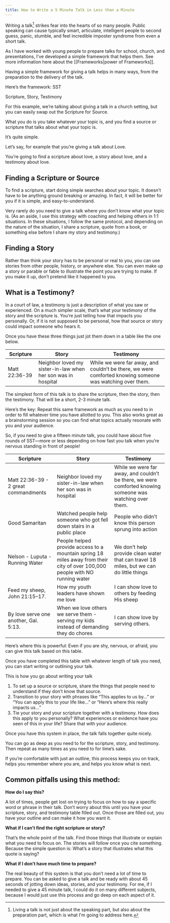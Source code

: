 ```yaml
---
title: How to Write a 5 Minute Talk in Less than a Minute
---
```

Writing a talk[^1] strikes fear into the hearts of so many people. Public speaking can cause typically smart, articulate, intelligent people to second guess, panic, stumble, and feel incredible imposter syndrome from even a short talk. 

As I have worked with young people to prepare talks for school, church, and presentations, I’ve developed a simple framework that helps them. See more information here about the [[Frameworks|power of Frameworks]].

Having a simple framework for giving a talk helps in many ways, from the preparation to the delivery of the talk. 

Here’s the framework: SST

Scripture, Story, Testimony

For this example, we’re talking about giving a talk in a church setting, but you can easily swap out the Scripture for Source. 

What you do is you take whatever your topic is, and you find a source or scripture that talks about what your topic is. 

It’s quite simple. 

Let’s say, for example that you’re giving a talk about Love. 

You’re going to find a scripture about love, a story about love, and a testimony about love.

## Finding a Scripture or Source
To find a scripture, start doing simple searches about your topic. It doesn’t have to be anything ground breaking or amazing. In fact, it will be better for you if it is simple, and easy-to-understand. 

Very rarely do you need to give a talk where you don’t know what your topic is. (As an aside, I use this strategy with coaching and helping others in 1:1 situations. In these situations, I follow the same protocol, and depending on the nature of the situation, I share a scripture, quote from a book, or something else before I share my story and testimony.)

## Finding a Story
Rather than think your story has to be personal or real to you, you can use stories from other people, history, or anywhere else. You can even make up a story or parable or fable to illustrate the point you are trying to make. If you make it up, don’t pretend like it happened to you. 

## What is a Testimony? 
In a court of law, a testimony is just a description of what you saw or experienced. On a much simpler scale, that’s what your testimony of the story and the scripture is. You’re just telling how that impacts you personally. Or, if it is not supposed to be personal, how that source or story could impact someone who hears it. 

Once you have these three things just jot them down in a table like the one below. 

| Scripture     | Story                                                        | Testimony                                                                                                |
| ------------- | ------------------------------------------------------------ | -------------------------------------------------------------------------------------------------------- |
| Matt 22:36-39 | Neighbor loved my sister-in-law when her son was in hospital | While we were far away, and couldn’t be there, we were comforted knowing someone was watching over them. |

The simplest form of this talk is to share the scripture, then the story, then the testimony. That will be a short, 2-3 minute talk. 

Here’s the key: Repeat this same framework as much as you need to in order to fill whatever time you have allotted to you. This also works great as a brainstorming session so you can find what topics actually resonate with you and your audience. 

So, if you need to give a fifteen minute talk, you could have about five rounds of SST—more or less depending on how fast you talk when you’re nervous standing in front of people! 


| Scripture                             | Story                                                                                                                        | Testimony                                                                                                |
| ------------------------------------- | ---------------------------------------------------------------------------------------------------------------------------- | -------------------------------------------------------------------------------------------------------- |
| Matt 22:36-39 - 2 great commandments  | Neighbor loved my sister-in-law when her son was in hospital                                                                 | While we were far away, and couldn’t be there, we were comforted knowing someone was watching over them. |
| Good Samaritan                        | Watched people help someone who got fell down stairs in a public place                                                       | People who didn’t know this person sprung into action                                                    |
| Nelson - Luputa - Running Water       | People helped provide access to a mountain spring 18 miles away from their city of over 100,000 people with NO running water | We don’t help provide clean water that can travel 18 miles, but we can do little things                  |
| Feed my sheep, John 21:15–17.         | How my youth leaders have shown me love                                                                                      | I can show love to others by feeding His sheep                                                           |
| By love serve one another, Gal. 5:13. | When we love others we serve them - serving my kids instead of demanding they do chores                                      | I can show love by serving others.                                                                       |

Here’s where this is powerful: Even if you are shy, nervous, or afraid, you can give this talk based on this table. 

Once you have completed this table with whatever length of talk you need, you can start writing or outlining your talk. 

This is how you go about writing your talk

1. To set up a source or scripture, share the things that people need to understand if they don’t know that source. 
2. Transition to your story with phrases like “This applies to us by…” or “You can apply this to your life like…” or “Here’s where this really impacts us…”
3. Tie your story and your scripture together with a testimony. How does this apply to you personally? What experiences or evidence have you seen of this in your life? Share that with your audience. 

Once you have this system in place, the talk falls together quite nicely. 

You can go as deep as you need to for the scripture, story, and testimony. Then repeat as many times as you need to for time’s sake. 

If you’re comfortable with just an outline, this process keeps you on track, helps you remember where you are, and helps you know what is next. 


## Common pitfalls using this method: 

**How do I say this?** 

A lot of times, people get lost on trying to focus on how to say a specific word or phrase in their talk. Don’t worry about this until you have your scripture, story, and testimony table filled out. Once those are filled out, you have your outline and can make it how you want it. 

**What if I can’t find the right scripture or story?**

That’s the whole point of the talk. Find those things that illustrate or explain what you need to focus on. The stories will follow once you cite something. Because the simple question is: What’s a story that illustrates what this quote is saying? 

**What if I don’t have much time to prepare?**

The real beauty of this system is that you don’t need a lot of time to prepare. You can be asked to give a talk and be ready with about 45 seconds of jotting down ideas, stories, and your testimony. For me, if I needed to give a 45 minute talk, I could do it on many different subjects, because I would just use this process and go deep on each aspect of it. 

[^1]: Living a talk is not just about the speaking part, but also about the preparation part, which is what I'm going to address here.